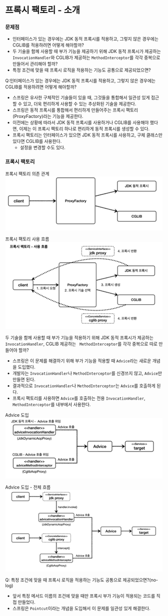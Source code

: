 # 프록시 팩토리 - 소개

### 문제점 

- 인터페이스가 있는 경우에는 JDK 동적 프록시를 적용하고, 그렇지 않은 경우에는 CGLIB를 적용하려면 어떻게 해야할까?
- 두 기술을 함께 사용할 때 부가 기능을 제공하기 위해 JDK 동적 프록시가 제공하는 ``InvocationHandler``와
  CGLIB가 제공하는 ``MethodInterceptor``를 각각 중복으로 만들어서 관리해야 할까?
- 특정 조건에 맞을 때 프록시 로직을 적용하는 기능도 공통으로 제공되었으면?

Q:인터페이스가 있는 경우에는 JDK 동적 프록시를 적용하고, 그렇지 않은 경우에는 CGLIB를 적용하려면 어떻게 해야할까?
- 스프링은 유사한 구체적인 기술들이 있을 때, 그것들을 통합해서 일관성 있게 접근할 수 있고, 더욱 편리하게 사용할 수 있는 
  추상화된 기술을 제공한다.
- 스프링은 동적 프록시를 통합해서 편리하게 만들어주는 프록시 팩토리(ProxyFactory)라는 기능을 제공한다.
- 이전에는 상황에 따라서 JDK 동적 프록시를 사용하거나 CGLIB를 사용해야 했다면, 이제는 이 프록시 팩토리 하나로
  편리하게 동적 프록시를 생성할 수 있다.
- 프록시 팩토리는 인터페이스가 있으면 JDK 동적 프록시를 사용하고, 구체 클래스만 있다면 CGLIB를 사용한다.
  - 설정을 변경할 수도 있다.

### 프록시 팩토리 

프록시 팩토리 의존 관계 
![1.png](Image%2F1.png)

프록시 팩토리 사용 흐름 
![2.png](Image%2F2.png)

두 기술을 함께 사용할 때 부가 기능을 적용하기 위해 JDK 동적 프록시가 제공하는 ``InvocationHandler``, CGLIB 제공하는 
`` MethodInterceptor``를 각각 중복으로 따로 만들어야 할까? 
- 스프링은 이 문제를 해결하기 위해 부가 기능을 적용할 때 ``Advice``라는 새로운 개념을 도입했다.
- 개발자는 ``InvocationHandler``나 ``MethodInterceptor``를 신경쓰지 않고, ``Advice``만 만들면 된다.
- 결과적으로 ``InvocationHandler``나 ``MethodInterceptor``는 ``Advice``를 호출하게 된다.
- 프록시 팩토리를 사용하면 ``Advice``를 호출하는 전용 ``InvocationHandler``, ``MethodInterceptor``를 내부에서
  사용한다.

Advice 도입
![3.png](Image%2F3.png)

Advice 도입 - 전체 흐름
![4.png](Image%2F4.png)

Q: 특정 조건에 맞을 때 프록시 로직을 적용하는 기능도 공통으로 제공되었으면?(no-log)
- 앞서 특정 메서드 이름의 조건에 맞을 때만 프록시 부가 기능이 적용되는 코드를 직접 만들었다. 
- 스프링은 ``Pointcut``이라는 개념을 도입해서 이 문제를 일관성 있게 해결한다.



